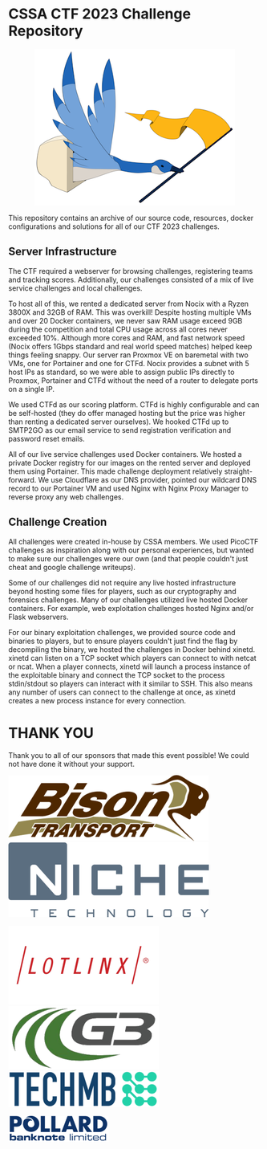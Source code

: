 # CSSA CTF 2023 Challenge Repository

<p align="center">
    <img alt="sdsetup" src="resources/logo_small.png">
</p>

This repository contains an archive of our source code, resources, docker 
configurations and solutions for all of our CTF 2023 challenges.

## Server Infrastructure

The CTF required a webserver for browsing challenges, registering teams and
tracking scores. Additionally, our challenges consisted of a mix of live service
challenges and local challenges. 

To host all of this, we rented a dedicated server from Nocix with a Ryzen 3800X
and 32GB of RAM. This was overkill! Despite hosting multiple VMs and over 20
Docker containers, we never saw RAM usage exceed 9GB during the competition and 
total CPU usage across all cores never exceeded 10%. Although more cores and RAM,
and fast network speed (Nocix offers 1Gbps standard and real world speed matches)
helped keep things feeling snappy. Our server ran Proxmox VE on baremetal with
two VMs, one for Portainer and one for CTFd. Nocix provides a subnet with 5
host IPs as standard, so we were able to assign public IPs directly to Proxmox,
Portainer and CTFd without the need of a router to delegate ports on a single IP.

We used CTFd as our scoring platform. CTFd is highly configurable and can be
self-hosted (they do offer managed hosting but the price was higher than renting
a dedicated server ourselves). We hooked CTFd up to SMTP2GO as our email service
to send registration verification and password reset emails.

All of our live service challenges used Docker containers. We hosted a private
Docker registry for our images on the rented server and deployed them using 
Portainer. This made challenge deployment relatively straight-forward. We use
Cloudflare as our DNS provider, pointed our wildcard DNS record to our Portainer VM
and used Nginx with Nginx Proxy Manager to reverse proxy any web challenges.

## Challenge Creation

All challenges were created in-house by CSSA members. We used PicoCTF challenges
as inspiration along with our personal experiences, but wanted to make sure
our challenges were our own (and that people couldn't just cheat and google
challenge writeups).

Some of our challenges did not require any live hosted infrastructure beyond
hosting some files for players, such as our cryptography and forensics
challenges. Many of our challenges utilized live hosted Docker containers.
For example, web exploitation challenges hosted Nginx and/or Flask webservers.

For our binary exploitation challenges, we provided source code and binaries
to players, but to ensure players couldn't just find the flag by decompiling
the binary, we hosted the challenges in Docker behind xinetd. xinetd can listen
on a TCP socket which players can connect to with netcat or ncat. When a
player connects, xinetd will launch a process instance of the exploitable binary
and connect the TCP socket to the process stdin/stdout so players can interact
with it similar to SSH. This also means any number of users can connect to
the challenge at once, as xinetd creates a new process instance for every
connection.

# THANK YOU

Thank you to all of our sponsors that made this event possible! We could not
have done it without your support.

![](resources/sponsor_bison.png)
![](resources/sponsor_niche.png)


![](resources/sponsor_lotlinx.png)
![](resources/sponsor_g3.png)
![](resources/sponsor_techmb.png)


![](resources/sponsor_pollard.png)


